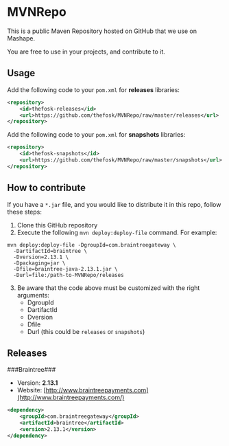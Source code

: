 MVNRepo
======================
This is a public Maven Repository hosted on GitHub that we use on Mashape. 

You are free to use in your projects, and contribute to it.

Usage
--------
Add the following code to your `pom.xml` for **releases** libraries:

``` xml
<repository>
	<id>thefosk-releases</id>
	<url>https://github.com/thefosk/MVNRepo/raw/master/releases</url>
</repository>
```

Add the following code to your `pom.xml` for **snapshots** libraries:

``` xml
<repository>
	<id>thefosk-snapshots</id>
	<url>https://github.com/thefosk/MVNRepo/raw/master/snapshots</url>
</repository>
```

How to contribute
--------
If you have a `*.jar` file, and you would like to distribute it in this repo, follow these steps:

1. Clone this GitHub repository
2. Execute the following `mvn deploy:deploy-file` command. For example:

```
mvn deploy:deploy-file -DgroupId=com.braintreegateway \
  -DartifactId=braintree \
  -Dversion=2.13.1 \
  -Dpackaging=jar \
  -Dfile=braintree-java-2.13.1.jar \
  -Durl=file:/path-to-MVNRepo/releases
```

3. Be aware that the code above must be customized with the right arguments:
   * DgroupId
   * DartifactId
   * Dversion
   * Dfile
   * Durl (this could be `releases` or `snapshots`)

Releases
--------

###Braintree###
* Version: **2.13.1**
* Website: [http://www.braintreepayments.com](http://www.braintreepayments.com/)
  
``` xml
<dependency>
	<groupId>com.braintreegateway</groupId>
	<artifactId>braintree</artifactId>
	<version>2.13.1</version>
</dependency>
```


